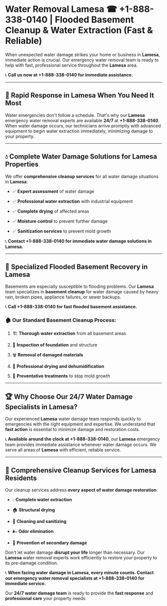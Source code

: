 # Water Removal Lamesa ☎ +1-888-338-0140 | Flooded Basement Cleanup & Water Extraction (Fast & Reliable)

When unexpected water damage strikes your home or business in **Lamesa**, immediate action is crucial. Our emergency water removal team is ready to help with fast, professional service throughout the **Lamesa** area. 

📞 **Call us now at +1-888-338-0140 for immediate assistance.**
---
## 🚀 Rapid Response in Lamesa When You Need It Most
Water emergencies don't follow a schedule. That's why our **Lamesa** emergency water removal experts are available **24/7** at **+1-888-338-0140**. When water damage occurs, our technicians arrive promptly with advanced equipment to begin water extraction immediately, minimizing damage to your property.
---
## 💧 Complete Water Damage Solutions for Lamesa Properties
We offer **comprehensive cleanup services** for all water damage situations in **Lamesa**:
- ✅ **Expert assessment** of water damage  
- ✅ **Professional water extraction** with industrial equipment  
- ✅ **Complete drying** of affected areas  
- ✅ **Moisture control** to prevent further damage  
- ✅ **Sanitization services** to prevent mold growth  
📞 **Contact +1-888-338-0140 for immediate water damage solutions in Lamesa.**
---
## 🌊 Specialized Flooded Basement Recovery in Lamesa
Basements are especially susceptible to flooding problems. Our **Lamesa** team specializes in **basement cleanup** for water damage caused by heavy rain, broken pipes, appliance failures, or sewer backups. 
📞 **Call +1-888-338-0140 for fast flooded basement assistance.**
### 🏚️ Our Standard Basement Cleanup Process:
1. 🏗️ **Thorough water extraction** from all basement areas  
2. 🔎 **Inspection of foundation** and structure  
3. 🗑️ **Removal of damaged materials**  
4. 💨 **Professional drying and dehumidification**  
5. 🚫 **Preventative treatments** to stop mold growth  
---
## 🏆 Why Choose Our 24/7 Water Damage Specialists in Lamesa?
Our experienced **Lamesa** water damage team responds quickly to emergencies with the right equipment and expertise. We understand that **fast action** is essential to minimize damage and restoration costs.
📞 **Available around the clock at +1-888-338-0140**, our **Lamesa** emergency team provides immediate assistance whenever water damage occurs. We serve all areas of **Lamesa** with efficient, reliable service.
---
## 🧹 Comprehensive Cleanup Services for Lamesa Residents
Our cleanup services address **every aspect of water damage restoration**:
- 💧 **Complete water extraction**  
- 🏠 **Structural drying**  
- 🧼 **Cleaning and sanitizing**  
- 🌬️ **Odor elimination**  
- 🚫 **Prevention of secondary damage**  
Don't let water damage **disrupt your life** longer than necessary. Our **Lamesa** water removal experts work efficiently to restore your property to its pre-damage condition.
📞 **When facing water damage in Lamesa, every minute counts. Contact our emergency water removal specialists at +1-888-338-0140 for immediate service.**
Our **24/7 water damage team** is ready to provide the **fast response** and **professional care** your property needs.
